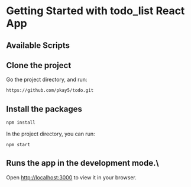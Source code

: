 # Getting Started with todo_list React App


## Available Scripts

## Clone the project
Go the project directory, and run:
```cmd
https://github.com/pkay5/todo.git
```

## Install the packages
```cmd
npm install
```

In the project directory, you can run:

```cmd
npm start
```

## Runs the app in the development mode.\
Open [http://localhost:3000](http://localhost:3000) to view it in your browser.
